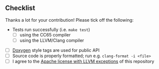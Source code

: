 ## Checklist

Thanks a lot for your contribution!
Please tick off the following:

- Tests run successfully (i.e. `make test`)
  - [ ] using the CC65 compiler
  - [ ] using the LLVM/Clang compiler
- [ ] [Doxygen](https://www.doxygen.nl/index.html) style tags are used for public API
- [ ] Source code is properly formatted; run e.g. `clang-format -i <file>`
- [ ] I agree to the [Apache license with LLVM exceptions](https://github.com/MEGA65/mega65-libc/blob/master/LICENSE) of this repository
